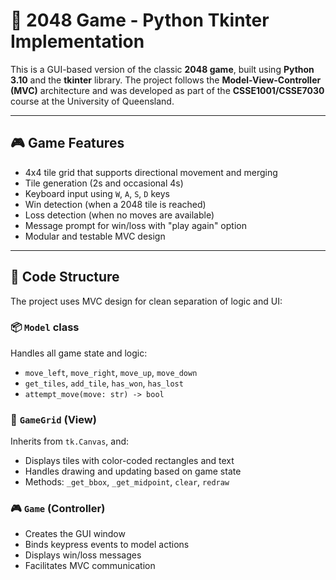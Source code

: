 # 🧩 2048 Game - Python Tkinter Implementation

This is a GUI-based version of the classic **2048 game**, built using **Python 3.10** and the **tkinter** library. The project follows the **Model-View-Controller (MVC)** architecture and was developed as part of the **CSSE1001/CSSE7030** course at the University of Queensland.

---

## 🎮 Game Features

- 4x4 tile grid that supports directional movement and merging
- Tile generation (2s and occasional 4s)
- Keyboard input using `W`, `A`, `S`, `D` keys
- Win detection (when a 2048 tile is reached)
- Loss detection (when no moves are available)
- Message prompt for win/loss with "play again" option
- Modular and testable MVC design

---

## 🧱 Code Structure

The project uses MVC design for clean separation of logic and UI:

### 📦 `Model` class

Handles all game state and logic:
- `move_left`, `move_right`, `move_up`, `move_down`
- `get_tiles`, `add_tile`, `has_won`, `has_lost`
- `attempt_move(move: str) -> bool`

### 🎨 `GameGrid` (View)

Inherits from `tk.Canvas`, and:
- Displays tiles with color-coded rectangles and text
- Handles drawing and updating based on game state
- Methods: `_get_bbox`, `_get_midpoint`, `clear`, `redraw`

### 🎮 `Game` (Controller)

- Creates the GUI window
- Binds keypress events to model actions
- Displays win/loss messages
- Facilitates MVC communication
